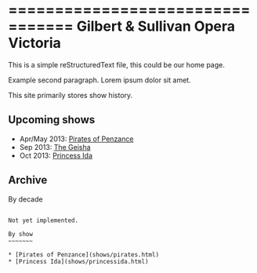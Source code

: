 ---
---
=================================
Gilbert & Sullivan Opera Victoria
=================================

This is a simple reStructuredText file, this could be our home page.

Example second paragraph. Lorem ipsum dolor sit amet.

This site primarily stores show history.

Upcoming shows
--------------

* Apr/May 2013: [Pirates of Penzance](shows/2013/1pirates.html)
* Sep 2013: [The Geisha](shows/2013/2geisha.html)
* Oct 2013: [Princess Ida](shows/2013/3princessida.html)

Archive
-------

By decade
~~~~~~~~~

Not yet implemented.

By show
~~~~~~~

* [Pirates of Penzance](shows/pirates.html)
* [Princess Ida](shows/princessida.html)
